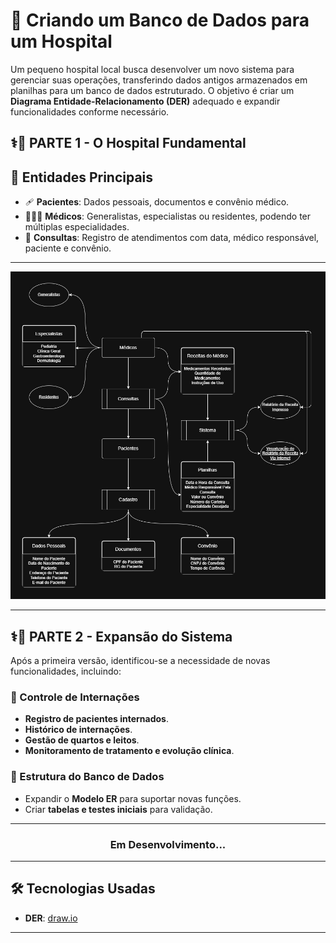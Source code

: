 # 🏥 Criando um Banco de Dados para um Hospital

Um pequeno hospital local busca desenvolver um novo sistema para gerenciar suas operações, transferindo dados antigos armazenados em planilhas para um banco de dados estruturado. O objetivo é criar um **Diagrama Entidade-Relacionamento (DER)** adequado e expandir funcionalidades conforme necessário.

## ⚕️🌈 PARTE 1 - O Hospital Fundamental

## 📌 Entidades Principais
- 🩹 **Pacientes**: Dados pessoais, documentos e convênio médico.
- 🧑🏽‍⚕️ **Médicos**: Generalistas, especialistas ou residentes, podendo ter múltiplas especialidades.
- 🔎 **Consultas**: Registro de atendimentos com data, médico responsável, paciente e convênio.
---

![Diagrama DER - Banco de Dados Hospital](./diagrama_1_bdd_hospital.jpg)

---

## ⚕️🌈 PARTE 2 - Expansão do Sistema

Após a primeira versão, identificou-se a necessidade de novas funcionalidades, incluindo:

### 📌 Controle de Internações
- **Registro de pacientes internados**.
- **Histórico de internações**.
- **Gestão de quartos e leitos**.
- **Monitoramento de tratamento e evolução clínica**.

### 📌 Estrutura do Banco de Dados
- Expandir o **Modelo ER** para suportar novas funções.
- Criar **tabelas e testes iniciais** para validação.

---

<h3 align="center">Em Desenvolvimento...</h3>

---

## 🛠 Tecnologias Usadas
- **DER**: [draw.io](https://www.drawio.com/)

---
